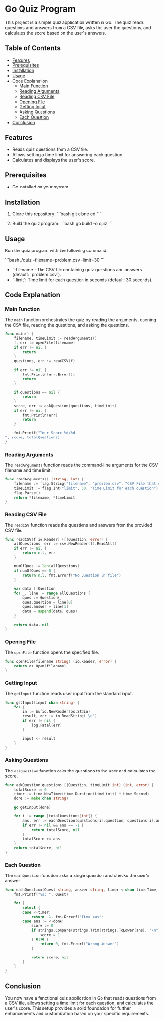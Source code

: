 
# Go Quiz Program

This project is a simple quiz application written in Go. The quiz reads questions and answers from a CSV file, asks the user the questions, and calculates the score based on the user's answers.

## Table of Contents

- [Features](#features)
- [Prerequisites](#prerequisites)
- [Installation](#installation)
- [Usage](#usage)
- [Code Explanation](#code-explanation)
  - [Main Function](#main-function)
  - [Reading Arguments](#reading-arguments)
  - [Reading CSV File](#reading-csv-file)
  - [Opening File](#opening-file)
  - [Getting Input](#getting-input)
  - [Asking Questions](#asking-questions)
  - [Each Question](#each-question)
- [Conclusion](#conclusion)

## Features

- Reads quiz questions from a CSV file.
- Allows setting a time limit for answering each question.
- Calculates and displays the user's score.

## Prerequisites

- Go installed on your system.

## Installation

1. Clone this repository:
   \`\`\`bash
   git clone <repository-url>
   cd <repository-directory>
   \`\`\`

2. Build the quiz program:
   \`\`\`bash
   go build -o quiz
   \`\`\`

## Usage

Run the quiz program with the following command:

\`\`\`bash
./quiz -filename=problem.csv -limit=30
\`\`\`

- \`-filename\`: The CSV file containing quiz questions and answers (default: \`problem.csv\`).
- \`-limit\`: Time limit for each question in seconds (default: 30 seconds).

## Code Explanation

### Main Function

The `main` function orchestrates the quiz by reading the arguments, opening the CSV file, reading the questions, and asking the questions.

```go
func main() {
    filename, timeLimit := readArguments()
    f, err := openFile(filename)
    if err != nil {
        return
    }
    questions, err := readCSV(f)

    if err != nil {
        fmt.Println(err.Error())
        return
    }

    if questions == nil {
        return
    }
    score, err := askQuestion(questions, timeLimit)
    if err != nil {
        fmt.Println(err)
        return
    }

    fmt.Printf("Your Score %d/%d
", score, totalQuestions)
}
```

### Reading Arguments

The `readArguments` function reads the command-line arguments for the CSV filename and time limit.

```go
func readArguments() (string, int) {
    filename := flag.String("filename", "problem.csv", "CSV File that conatins quiz questions")
    timeLimit := flag.Int("limit", 30, "Time Limit for each question")
    flag.Parse()
    return *filename, *timeLimit
}
```

### Reading CSV File

The `readCSV` function reads the questions and answers from the provided CSV file.

```go
func readCSV(f io.Reader) ([]Question, error) {
    allQuestions, err := csv.NewReader(f).ReadAll()
    if err != nil {
        return nil, err
    }

    numOfQues := len(allQuestions)
    if numOfQues == 0 {
        return nil, fmt.Errorf("No Question in file")
    }

    var data []Question
    for _, line := range allQuestions {
        ques := Question{}
        ques.question = line[0]
        ques.answer = line[1]
        data = append(data, ques)
    }

    return data, nil
}
```

### Opening File

The `openFile` function opens the specified file.

```go
func openFile(filename string) (io.Reader, error) {
    return os.Open(filename)
}
```

### Getting Input

The `getInput` function reads user input from the standard input.

```go
func getInput(input chan string) {
    for {
        in := bufio.NewReader(os.Stdin)
        result, err := in.ReadString('\n')
        if err != nil {
            log.Fatal(err)
        }

        input <- result
    }
}
```

### Asking Questions

The `askQuestion` function asks the questions to the user and calculates the score.

```go
func askQuestion(questions []Question, timeLimit int) (int, error) {
    totalScore := 0
    timer := time.NewTimer(time.Duration(timeLimit) * time.Second)
    done := make(chan string)

    go getInput(done)

    for i := range [totalQuestions]int{} {
        ans, err := eachQuestion(questions[i].question, questions[i].answer, timer.C, done)
        if err != nil && ans == -1 {
            return totalScore, nil
        }
        totalScore += ans
    }
    return totalScore, nil
}
```

### Each Question

The `eachQuestion` function asks a single question and checks the user's answer.

```go
func eachQuestion(Quest string, answer string, timer <-chan time.Time, done <-chan string) (int, error) {
    fmt.Printf("%s: ", Quest)

    for {
        select {
        case <-timer:
            return -1, fmt.Errorf("Time out")
        case ans := <-done:
            score := 0
            if strings.Compare(strings.Trim(strings.ToLower(ans), "\n"), answer) == 0 {
                score = 1
            } else {
                return 0, fmt.Errorf("Wrong Answer")
            }

            return score, nil
        }
    }
}
```

## Conclusion

You now have a functional quiz application in Go that reads questions from a CSV file, allows setting a time limit for each question, and calculates the user's score. This setup provides a solid foundation for further enhancements and customization based on your specific requirements.